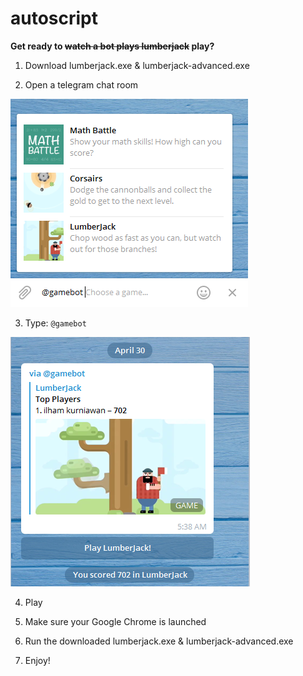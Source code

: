 # autoscript

**Get ready to ~~watch a bot plays lumberjack~~ play?**

1. Download lumberjack.exe & lumberjack-advanced.exe

2. Open a telegram chat room

![Lumberjack Gamebot](/images/lumberjack.png?raw=true)

3. Type: `@gamebot `

![Lumberjack Gamebot](/images/lumberjack2.png?raw=true)

4. Play

5. Make sure your Google Chrome is launched

6. Run the downloaded lumberjack.exe & lumberjack-advanced.exe

7. Enjoy!